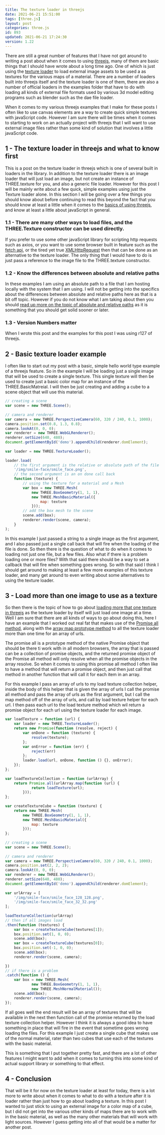 ```yaml
---
title: The texture loader in threejs
date: 2021-06-21 15:51:00
tags: [three.js]
layout: post
categories: three.js
id: 893
updated: 2021-06-21 17:24:30
version: 1.22
---
```


There are still a great number of features that I have not got around to writing a post about when it comes to using [threejs](https://threejs.org/docs/#manual/en/introduction/Creating-a-scene), many of them are basic things that I should have wrote about a long time ago. One of which is just using the [texture loader](https://threejs.org/docs/#api/en/loaders/TextureLoader) to load external image assets to be used a as textures for the various maps of a material. There are a number of loaders built into threejs itself and the texture loader is one of them, there are also a number of official loaders in the examples folder that have to do with loading all kinds of external file formats used by various 3d model editing programs such as blender such as the dae file loader.

When it comes to my various threejs examples that I make for these posts I often like to use canvas elements are a way to create quick simple textures with javaScript code. However I am sure there will be times when it comes to starting to work on an actually project with threejs that I will want to use external image files rather than some kind of solution that involves a little javaScript code.

<!-- more -->

## 1 - The texture loader in threejs and what to know first

This is a post on the texture loader in threejs which is one of several built in loaders in the library. In addition to the texture loader there is an image loader that will just load an image, but not create an instance of THREE.texture for you, and also a generic file loader. However for this post I will be mainly write about a few quick, simple examples using just the Texture loader alone. In this section I will be going over a few things you should know about before continuing to read this beyond the fact that you should know at least a little when it comes to the [basics of using threejs](/2018/04/04/threejs-getting-started/), and know at least a little about javaScript in general.

### 1.1 - There are many other ways to load files, and the THREE.Texture constructor can be used directly.

If you prefer to use some other javaScript library for scripting http requests such as axios, or you want to use some browser built in feature such as the [fetch api](/2018/03/27/js-fetch/), or the tired yet true [XMLHttpRequest](/2018/03/28/js-xmlhttprequest/) then that can be done as an alternative to the texture loader. The only thing that I would have to do is just pass a reference to the image file to the THREE.texture constructor.

### 1.2 - Know the differences between absolute and relative paths

In these examples I am using an absolute path to a file that I am hosting locally with the system that I am using. I will not be getting into the specifics about the differences between absolute and relative paths here as that is a bit off topic. However if you do not know what I am taking about then you should [read up more on the topic of absolute and relative paths](http://www.differencebetween.net/technology/difference-between-absolute-and-relative-path/) as it is something that you should get solid sooner or later.

### 1.3 - Version Numbers matter

When I wrote this post and the examples for this post I was using r127 of threejs.

## 2 - Basic texture loader example

I often like to start out my post with a basic, simple hello world type example of a threejs feature. So in the example I will be loading just a single image that will be used to create a single texture. This single texture will then be used to create just a basic color map for an instance of the THREE.BasicMatreial. I will then be just creating and adding a cube to a scene object that will use this material.

```js
// creating a scene
var scene = new THREE.Scene();
 
// camera and renderer
var camera = new THREE.PerspectiveCamera(60, 320 / 240, 0.1, 1000);
camera.position.set(0.8, 1.3, 0.8);
camera.lookAt(0, 0, 0);
var renderer = new THREE.WebGLRenderer();
renderer.setSize(640, 480);
document.getElementById('demo').appendChild(renderer.domElement);
 
var loader = new THREE.TextureLoader();
 
loader.load(
    // the first argument is the relative or absolute path of the file
    '/img/smile-face/smile_face.png',
    // the second argument is an on done call back
    function (texture) {
        // using the texture for a material and a Mesh
        var box = new THREE.Mesh(
            new THREE.BoxGeometry(1, 1, 1),
            new THREE.MeshBasicMaterial({
                map: texture
            }));
        // add the box mesh to the scene
        scene.add(box);
        renderer.render(scene, camera);
    }
);
```

In this example I just passed a string to a single image as the first argument, and I also passed just a single call back that will fire when the loading of the file is done. So then there is the question of what to do when it comes to loading not just one file, but a few files. Also what if there is a problem loading one or more files? With that said there should be a way to set a callback that will fire when something goes wrong. So with that said I think I should get around to making at least a few more examples of this texture loader, and many get around to even writing about some alternatives to using the texture loader.

## 3 - Load more than one image to use as a texture

So then there is the topic of how to go about [loading more that one texture in threejs](https://stackoverflow.com/questions/35015251/how-do-i-load-multiple-textures-with-the-new-three-textureloader) as the texture loader by itself will just load one image at a time. Well I am sure that there are all kinds of ways to go about doing this, here I have an example that I worked out real fat that makes use of the [Promise all method](/2019/06/24/js-promise-all/), along with the [array map prototype method](/2020/06/16/js-array-map/) to all the texture loader more than one time for an array of urls.

The promise all is a prototype method of the native Promise object that should be there ti work with in all modern browsers, the array that is passed can be a collection of promise objects, and the returned promise object of the Promise all method will only resolve when all the promise objects in the array resolve. So when it comes to using this promise all method I often like to have a method that will return a promise object, and then just call that method in another function that will call it for each item in an array. 

For this example I pass an array of urls to my load texture collection helper, inside the body of this helper that is given the array of urls I call the promise all method and pass the array of urls as the first argument, but I call the map method off of the array of urls, and call by load texture helper for each url. I then pass each url to the load texture method which wil return a promise object for each url using the texture loader for each image.

```js
var loadTexture = function (url) {
    var loader = new THREE.TextureLoader();
    return new Promise(function (resolve, reject) {
        var onDone = function (texture) {
            resolve(texture);
        };
        var onError = function (err) {
            reject(err)
        };
        loader.load(url, onDone, function () {}, onError);
    });
};
 
var loadTextureCollection = function (urlArray) {
    return Promise.all(urlArray.map(function (url) {
            return loadTexture(url);
        }));
};
 
var createTextureCube = function (texture) {
    return new THREE.Mesh(
        new THREE.BoxGeometry(1, 1, 1),
        new THREE.MeshBasicMaterial({
            map: texture
        }));
};
 
// creating a scene
var scene = new THREE.Scene();
 
// camera and renderer
var camera = new THREE.PerspectiveCamera(60, 320 / 240, 0.1, 1000);
camera.position.set(2, 2, 2);
camera.lookAt(0, 0, 0);
var renderer = new THREE.WebGLRenderer();
renderer.setSize(640, 480);
document.getElementById('demo').appendChild(renderer.domElement);
 
var urlArray = [
    '/img/smile-face/smile_face_128_128.png',
    '/img/smile-face/smile_face_32_32.png'
];
 
loadTextureCollection(urlArray)
// then if all images load
.then(function (textures) {
    var box = createTextureCube(textures[1]);
    box.position.set(1, 0, 0);
    scene.add(box);
    var box = createTextureCube(textures[0]);
    box.position.set(-1, 0, 0);
    scene.add(box);
    renderer.render(scene, camera);
 
})
// if there is a problem
.catch(function () {
    var box = new THREE.Mesh(
            new THREE.BoxGeometry(1, 1, 1),
            new THREE.MeshNormalMaterial());
    scene.add(box);
    renderer.render(scene, camera);
});
```

If all goes well the end result will be an array of textures that will be available in the next then function call of the promise returned by the load texture collection helper. However I think it is always a good idea to have something in place that will fire in the event that sometime goes wrong loading the files. For this example I just create a single cube that makes use of the normal material, rater than two cubes that use each of the textures with the basic material.

This is something that I put together pretty fast, and there are a lot of other features I might want to add when it comes to turning this into some kind of actual support library or something to that effect.

## 4 - Conclusion

That will be it for now on the texture loader at least for today, there is a lot more to write about when it comes to what to do with a texture after it is loader rather than just how to go about loading a texture. In this post I wanted to just stick to using an external image for a color map of a cube, but I did not get into the various other kinds of maps there are to work with in the basic material, as well as the many other materials that will work with light sources. However I guess getting into all of that would be a matter for another post.